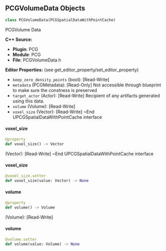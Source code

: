 ## PCGVolumeData Objects

```python
class PCGVolumeData(PCGSpatialDataWithPointCache)
```

PCGVolume Data

**C++ Source:**

- **Plugin**: PCG
- **Module**: PCG
- **File**: PCGVolumeData.h

**Editor Properties:** (see get_editor_property/set_editor_property)

- ``keep_zero_density_points`` (bool):  [Read-Write]
- ``metadata`` (PCGMetadata):  [Read-Only] Not accessible through blueprint to make sure the constness is preserved
- ``target_actor`` (Actor):  [Read-Write] Recipient of any artifacts generated using this data.
- ``volume`` (Volume):  [Read-Write]
- ``voxel_size`` (Vector):  [Read-Write] ~End UPCGSpatialDataWithPointCache interface

<a id="unreal.PCGVolumeData.voxel_size"></a>

#### voxel_size

```python
@property
def voxel_size() -> Vector
```

(Vector):  [Read-Write] ~End UPCGSpatialDataWithPointCache interface

<a id="unreal.PCGVolumeData.voxel_size"></a>

#### voxel_size

```python
@voxel_size.setter
def voxel_size(value: Vector) -> None
```

<a id="unreal.PCGVolumeData.volume"></a>

#### volume

```python
@property
def volume() -> Volume
```

(Volume):  [Read-Write]

<a id="unreal.PCGVolumeData.volume"></a>

#### volume

```python
@volume.setter
def volume(value: Volume) -> None
```

<a id="unreal.PCGWorldVolumetricData"></a>